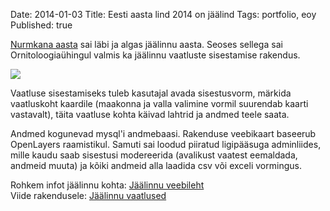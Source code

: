 Date: 2014-01-03
Title: Eesti aasta lind 2014 on jäälind
Tags: portfolio, eoy
Published: true

[Nurmkana aasta](/post/nurmkana-vaatluste-sisestamise-rakendus) sai läbi ja algas jäälinnu aasta. Seoses sellega sai Ornitoloogiaühingul valmis ka jäälinnu vaatluste sisestamise rakendus.

![](https://dl.dropboxusercontent.com/u/36271555/scriptogram/2014.01.03.jaalind.jpg)

Vaatluse sisestamiseks tuleb kasutajal avada sisestusvorm, märkida vaatluskoht kaardile (maakonna ja valla valimine vormil suurendab kaarti vastavalt), täita vaatluse kohta käivad lahtrid ja andmed teele saata.

Andmed kogunevad mysql'i andmebaasi. Rakenduse veebikaart baseerub OpenLayers raamistikul. Samuti sai loodud piiratud ligipääsuga adminliides, mille kaudu saab sisestusi modereerida (avalikust vaatest eemaldada, andmeid muuta) ja kõiki andmeid alla laadida csv või exceli vormingus.

Rohkem infot jäälinnu kohta: [Jäälinnu veebileht](http://www.eoy.ee/jaalind/)  
Viide rakendusele: [Jäälinnu vaatlused](http://www.eoy.ee/jaalind/vaatlused/)
